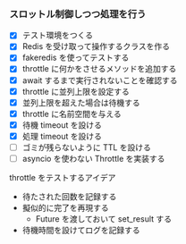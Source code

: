 ### スロットル制御しつつ処理を行う

- [x] テスト環境をつくる
- [x] Redis を受け取って操作するクラスを作る
- [x] fakeredis を使ってテストする
- [x] throttle に何かをさせるメソッドを追加する
- [x] await するまで実行されないことを確認する
- [x] throttle に並列上限を設定する
- [x] 並列上限を超えた場合は待機する
- [x] throttle に名前空間を与える
- [x] 待機 timeout を設ける
- [x] 処理 timeout を設ける
- [ ] ゴミが残らないように TTL を設ける
- [ ] asyncio を使わない Throttle を実装する

throttle をテストするアイデア
- 待たされた回数を記録する
- 擬似的に完了を再現する
    - Future を渡しておいて set_result する
- 待機時間を設けてログを記録する
